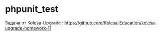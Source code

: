 # phpunit_test

Задача от Kolesa-Upgrade : https://github.com/Kolesa-Education/kolesa-upgrade-homework-11
